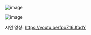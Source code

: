 ![image](https://github.com/HyunsDev/ssu-2023-art-tech-express-terminal/assets/46562466/3d24b6c4-50bd-4a79-bce2-fa071ee551ac)

![image](https://github.com/HyunsDev/ssu-2023-art-tech-express-terminal/assets/46562466/ff88bccf-3806-467a-97cc-4f2a4b675498)


시연 영상: https://youtu.be/fpoZ16JfqdY
